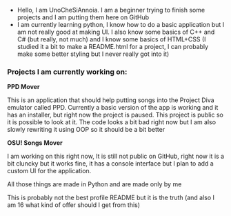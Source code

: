 
- Hello, I am UnoCheSiAnnoia. I am a beginner trying to finish some projects and I am putting them here on GitHub
- I am currently learning python, I know how to do a basic application but I am not really good at making UI. I also know some basics
of C++ and C# (but really, not much) and I know some basics of HTML+CSS (I studied it a bit to make a README.html for a project, I can probably make
some better styling but I never really got into it)

### Projects I am currently working on:
**PPD Mover**

This is an application that should help putting songs into the Project Diva emulator called PPD. Currently a basic version of the app is working and it has an
installer, but right now the project is paused. This project is public so it is possible to look at it. The code looks a bit bad right now but I am also slowly rewriting
it using OOP so it should be a bit better


**OSU! Songs Mover**

I am working on this right now, It is still not public on GitHub, right now it is a bit cluncky but it works fine, it has a console interface but I plan to add 
a custom UI for the application. 


All those things are made in Python and are made only by me 

This is probably not the best profile README but it is the truth (and also I am 16 what kind of offer should I get from this)
